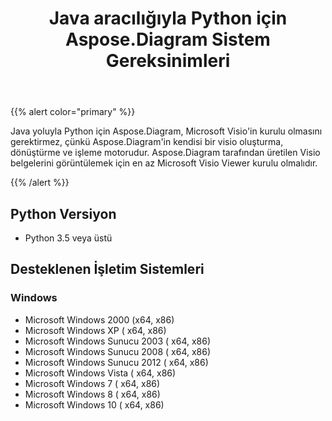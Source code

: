 ﻿---
title: Java aracılığıyla Python için Aspose.Diagram Sistem Gereksinimleri
type: docs
weight: 30
url: /tr/java/aspose-diagram-for-python-via-java-system-requirements/
---
{{% alert color="primary" %}} 

Java yoluyla Python için Aspose.Diagram, Microsoft Visio'in kurulu olmasını gerektirmez, çünkü Aspose.Diagram'in kendisi bir visio oluşturma, dönüştürme ve işleme motorudur. Aspose.Diagram tarafından üretilen Visio belgelerini görüntülemek için en az Microsoft Visio Viewer kurulu olmalıdır.

{{% /alert %}} 
## **Python Versiyon**
- Python 3.5 veya üstü
## **Desteklenen İşletim Sistemleri**
### **Windows**
- Microsoft Windows 2000 (x64, x86)
- Microsoft Windows XP ( x64, x86)
- Microsoft Windows Sunucu 2003 ( x64, x86)
- Microsoft Windows Sunucu 2008 ( x64, x86)
- Microsoft Windows Sunucu 2012 ( x64, x86)
- Microsoft Windows Vista ( x64, x86)
- Microsoft Windows 7 ( x64, x86)
- Microsoft Windows 8 ( x64, x86)
- Microsoft Windows 10 ( x64, x86)
